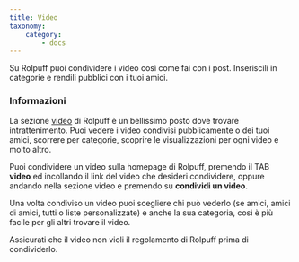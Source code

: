 ```yaml
---
title: Video
taxonomy:
    category:
        - docs
---
```


Su Rolpuff puoi condividere i video così come fai con i post. Inseriscili in categorie e rendili pubblici con i tuoi amici.

### Informazioni

La sezione [video](https://rolpuff.net/v) di Rolpuff è un bellissimo posto dove trovare intrattenimento. Puoi vedere i video condivisi pubblicamente o dei tuoi amici, scorrere per categorie, scoprire le visualizzazioni per ogni video e molto altro.


Puoi condividere un video sulla homepage di Rolpuff, premendo il TAB **video** ed incollando il link del video che desideri condividere, oppure andando nella sezione video e premendo su **condividi un video**.

Una volta condiviso un video puoi scegliere chi può vederlo (se amici, amici di amici, tutti o liste personalizzate) e anche la sua categoria, così è più facile per gli altri trovare il video.


Assicurati che il video non violi il regolamento di Rolpuff prima di condividerlo.